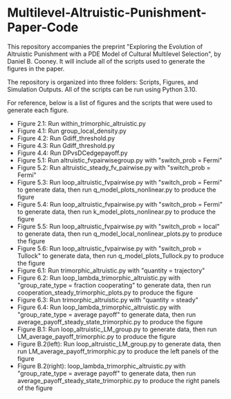 # Multilevel-Altruistic-Punishment-Paper-Code

This repository accompanies the preprint "Exploring the Evolution of Altruistic Punishment with a PDE Model of Cultural Multilevel Selection", by Daniel B. Cooney. It will include all of the scripts used to generate the figures in the paper.

The repository is organized into three folders: Scripts, Figures, and Simulation Outputs. All of the scripts can be run using Python 3.10.

For reference, below is a list of figures and the scripts that were used to generate each figure.

- Figure 2.1: Run within_trimorphic_altruistic.py
- Figure 4.1: Run group_local_density.py
- Figure 4.2: Run Gdiff_threshold.py
- Figure 4.3: Run Gdiff_threshold.py
- Figure 4.4: Run DPvsDCedgepayoff.py
- Figure 5.1: Run altruistic_fvpairwisegroup.py with "switch_prob = Fermi"
- Figure 5.2: Run altruistic_steady_fv_pairwise.py with "switch_prob = Fermi"
- Figure 5.3: Run loop_altruistic_fvpairwise.py with "switch_prob = Fermi" to generate data, then run q_model_plots_nonlinear.py to produce the figure
- Figure 5.4: Run loop_altruistic_fvpairwise.py with "switch_prob = Fermi" to generate data, then run k_model_plots_nonlinear.py to produce the figure
- Figure 5.5: Run loop_altruistic_fvpairwise.py with "switch_prob = local" to generate data, then run q_model_local_nonlinear_plots.py to produce the figure
- Figure 5.6: Run loop_altruistic_fvpairwise.py with "switch_prob = Tullock" to generate data, then run q_model_plots_Tullock.py to produce the figure
- Figure 6.1: Run trimorphic_altruistic.py with "quantity = trajectory"
- Figure 6.2: Run loop_lambda_trimorphic_altruistic.py with "group_rate_type = fraction cooperating" to generate data, then run cooperation_steady_trimorphic_plots.py to produce the figure
- Figure 6.3: Run trimorphic_altruistic.py with "quantity = steady"
- Figure 6.4: Run loop_lambda_trimorphic_altruistic.py with "group_rate_type = average payoff" to generate data, then run average_payoff_steady_state_trimorphic.py to produce the figure
- Figure B.1: Run loop_altruistic_LM_group.py to generate data, then run LM_average_payoff_trimorphic.py to produce the figure
- Figure B.2(left): Run loop_altruistic_LM_group.py to generate data, then run LM_average_payoff_trimorphic.py to produce the left panels of the figure
- Figure B.2(right): loop_lambda_trimorphic_altruistic.py with "group_rate_type = average payoff" to generate data, then run average_payoff_steady_state_trimorphic.py to produce the right panels of the figure
